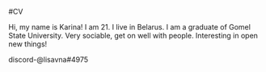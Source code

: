 #CV

Hi, my name is Karina! I am 21. I live in Belarus.
I am a graduate of Gomel State University.
Very sociable, get on well with people. Interesting in open new things!

discord-@lisavna#4975
